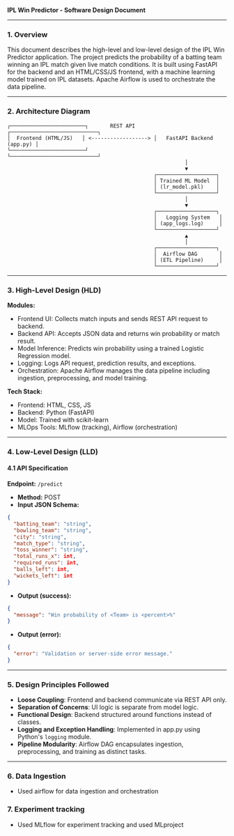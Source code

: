 **IPL Win Predictor - Software Design Document**

---

### 1. Overview

This document describes the high-level and low-level design of the IPL Win Predictor application. The project predicts the probability of a batting team winning an IPL match given live match conditions. It is built using FastAPI for the backend and an HTML/CSS/JS frontend, with a machine learning model trained on IPL datasets. Apache Airflow is used to orchestrate the data pipeline.

---

### 2. Architecture Diagram

```
┌────────────────────────┐       REST API       ┌────────────────────────────┐
│  Frontend (HTML/JS)   │ <------------------> │   FastAPI Backend (app.py) │
└────────────────────────┘                      └────────────────────────────┘
                                                         │
                                                         ▼
                                               ┌───────────────────┐
                                               │ Trained ML Model  │
                                               │ (lr_model.pkl)    │
                                               └───────────────────┘
                                                         │
                                                         ▼
                                               ┌───────────────────┐
                                               │   Logging System   │
                                               │ (app_logs.log)     │
                                               └───────────────────┘
                                                         ▲
                                                         │
                                               ┌───────────────────┐
                                               │  Airflow DAG       │
                                               │ (ETL Pipeline)     │
                                               └───────────────────┘
```

---

### 3. High-Level Design (HLD)

**Modules:**

- Frontend UI: Collects match inputs and sends REST API request to backend.
- Backend API: Accepts JSON data and returns win probability or match result.
- Model Inference: Predicts win probability using a trained Logistic Regression model.
- Logging: Logs API request, prediction results, and exceptions.
- Orchestration: Apache Airflow manages the data pipeline including ingestion, preprocessing, and model training.

**Tech Stack:**

- Frontend: HTML, CSS, JS
- Backend: Python (FastAPI)
- Model: Trained with scikit-learn
- MLOps Tools: MLflow (tracking), Airflow (orchestration)

---

### 4. Low-Level Design (LLD)

#### 4.1 API Specification

**Endpoint:** `/predict`

- **Method:** POST
- **Input JSON Schema:**

```json
{
  "batting_team": "string",
  "bowling_team": "string",
  "city": "string",
  "match_type": "string",
  "toss_winner": "string",
  "total_runs_x": int,
  "required_runs": int,
  "balls_left": int,
  "wickets_left": int
}
```

- **Output (success):**

```json
{
  "message": "Win probability of <Team> is <percent>%"
}
```

- **Output (error):**

```json
{
  "error": "Validation or server-side error message."
}
```

---

### 5. Design Principles Followed

- **Loose Coupling**: Frontend and backend communicate via REST API only.
- **Separation of Concerns**: UI logic is separate from model logic.
- **Functional Design**: Backend structured around functions instead of classes.
- **Logging and Exception Handling**: Implemented in app.py using Python's `logging` module.
- **Pipeline Modularity**: Airflow DAG encapsulates ingestion, preprocessing, and training as distinct tasks.

---

### 6. Data Ingestion

- Used airflow for data ingestion and orchestration

### 7. Experiment tracking
- Used MLflow for experiment tracking and used MLproject

